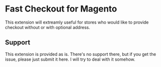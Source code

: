 # Fast Checkout for Magento

This extension will extreamly useful for stores who would like to provide checkout without or with optional address.

## Support

This extension is provided as is. There's no support there, but if you get the issue, please just submit it here. I will try to deal with it somehow.